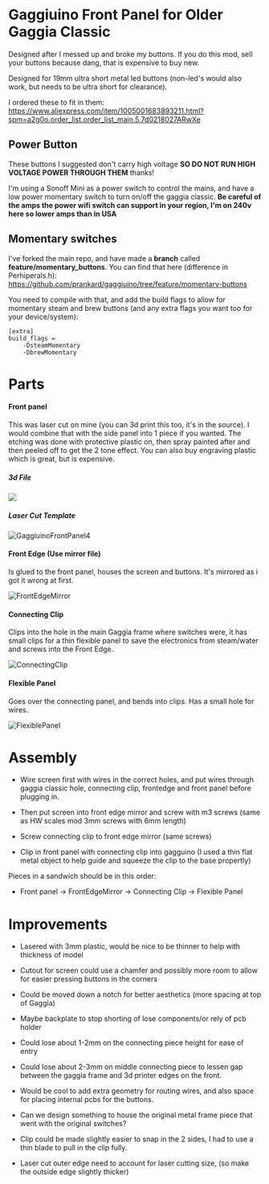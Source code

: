 # Gaggiuino Front Panel for Older Gaggia Classic

Designed after I messed up and broke my buttons. If you do this mod, sell your buttons because dang, that is expensive to buy new.

Designed for 19mm ultra short metal led buttons (non-led's would also work, but needs to be ultra short for clearance).

I ordered these to fit in them:
https://www.aliexpress.com/item/1005001683893211.html?spm=a2g0o.order_list.order_list_main.5.7d0218027ARwXe



## Power Button

These buttons I suggested don't carry high voltage **SO DO NOT RUN HIGH VOLTAGE POWER THROUGH THEM** thanks!

I'm using a Sonoff Mini as a power switch to control the mains, and have a low power momentary switch to turn on/off the gaggia classic. **Be careful of the amps the power wifi switch can support in your region, I'm on 240v here so lower amps than in USA**



## Momentary switches

I've forked the main repo, and have made a **branch** called **feature/momentary_buttons**. You can find that here (difference in Perhiperals.h):
https://github.com/prankard/gaggiuino/tree/feature/momentary-buttons

You need to compile with that, and add the build flags to allow for momentary steam and brew buttons (and any extra flags you want too for your device/system):

	[extra]
	build_flags =
		-DsteamMomentary
		-DbrewMomentary

# Parts

#### Front panel 

This was laser cut on mine (you can 3d print this too, it's in the source). I would combine that with the side panel into 1 piece if you wanted. The etching was done with protective plastic on, then spray painted after and then peeled off to get the 2 tone effect. You can also buy engraving plastic which is great, but is expensive.

##### 3d File

![](/images/FrontPanel.png)

##### Laser Cut Template

![GaggiuinoFrontPanel4](/vector/GaggiuinoFrontPanel4.svg)

#### Front Edge (Use mirror file)

Is glued to the front panel, houses the screen and buttons. It's mirrored as i got it wrong at first.

![FrontEdgeMirror](/images/FrontEdgeMirror.png)

#### Connecting Clip

Clips into the hole in the main Gaggia frame where switches were, it has small clips for a thin flexible panel to save the electronics from steam/water and screws into the Front Edge.

![ConnectingClip](/images/ConnectingClip.png)

#### Flexible Panel

Goes over the connecting panel, and bends into clips. Has a small hole for wires.

![FlexiblePanel](/images/FlexiblePanel.png)

# Assembly

- Wire screen first with wires in the correct holes, and put wires through gaggia classic hole, connecting clip, frontedge and front panel before plugging in.
- Then put screen into front edge mirror and screw with m3 screws (same as HW scales mod 3mm screws with 6mm length)

- Screw connecting clip to front edge mirror (same screws)

- Clip in front panel with connecting clip into gagguino (I used a thin flat metal object to help guide and squeeze the clip to the base propertly)

Pieces in a sandwich should be in this order:

- Front panel -> FrontEdgeMirror -> Connecting Clip -> Flexible Panel





# Improvements

- Lasered with 3mm plastic, would be nice to be thinner to help with thickness of model

- Cutout for screen could use a chamfer and possibly more room to allow for easier pressing buttons in the corners

- Could be moved down a notch for better aesthetics (more spacing at top of Gaggia)

- Maybe backplate to stop shorting of lose components/or rely of pcb holder

- Could lose about 1-2mm on the connecting piece height for ease of entry

- Could lose about 2-3mm on middle connecting piece to lessen gap between the gaggia frame and 3d printer edges on the front.

- Would be cool to add extra geometry for routing wires, and also space for placing internal pcbs for the buttons.

- Can we design something to house the original metal frame piece that went with the original switches?

- Clip could be made slightly easier to snap in the 2 sides, I had to use a thin blade to pull in the clip fully.
- Laser cut outer edge need to account for laser cutting size, (so make the outside edge slightly thicker)